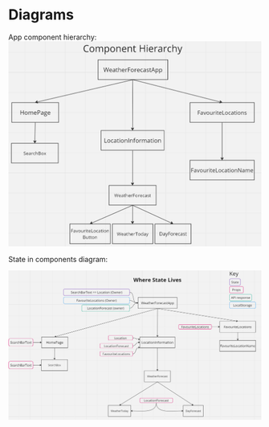# Diagrams

App component hierarchy:
![alt text](images/AppComponentHierarchyUpdated.png)

State in components diagram:

![alt text](images/StateInComponentsDiagram.png)